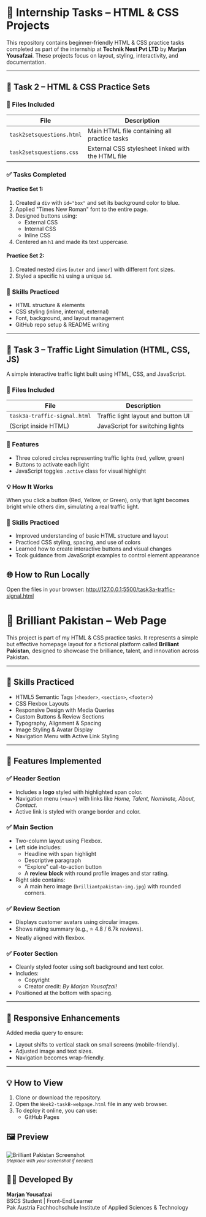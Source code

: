 # 🚀 Internship Tasks – HTML & CSS Projects

This repository contains beginner-friendly HTML & CSS practice tasks completed as part of the internship at **Technik Nest Pvt LTD** by **Marjan Yousafzai**. These projects focus on layout, styling, interactivity, and documentation.

---

## 🧩 Task 2 – HTML & CSS Practice Sets

### 📁 Files Included

| File                     | Description                                       |
|--------------------------|---------------------------------------------------|
| `task2setsquestions.html` | Main HTML file containing all practice tasks     |
| `task2setsquestions.css`  | External CSS stylesheet linked with the HTML file |

### ✅ Tasks Completed

#### Practice Set 1:
1. Created a `div` with `id="box"` and set its background color to blue.
2. Applied "Times New Roman" font to the entire page.
3. Designed buttons using:
   - External CSS
   - Internal CSS
   - Inline CSS
4. Centered an `h1` and made its text uppercase.

#### Practice Set 2:
1. Created nested `div`s (`outer` and `inner`) with different font sizes.
2. Styled a specific `h1` using a unique `id`.

### 🧠 Skills Practiced

- HTML structure & elements
- CSS styling (inline, internal, external)
- Font, background, and layout management
- GitHub repo setup & README writing

---

## 🚦 Task 3 – Traffic Light Simulation (HTML, CSS, JS)

A simple interactive traffic light built using HTML, CSS, and JavaScript.

### 📁 Files Included

| File              | Description                          |
|-------------------|--------------------------------------|
| `task3a-traffic-signal.html`    | Traffic light layout and button UI   |
| (Script inside HTML) | JavaScript for switching lights      |

### 🧪 Features
- Three colored circles representing traffic lights (red, yellow, green)
- Buttons to activate each light
- JavaScript toggles `.active` class for visual highlight

### 💡 How It Works
When you click a button (Red, Yellow, or Green), only that light becomes bright while others dim, simulating a real traffic light.

### 🧠 Skills Practiced

- Improved understanding of basic HTML structure and layout
- Practiced CSS styling, spacing, and use of colors
- Learned how to create interactive buttons and visual changes
- Took guidance from JavaScript examples to control element appearance
  

## 🌐 How to Run Locally

Open the files in your browser:
http://127.0.0.1:5500/task3a-traffic-signal.html

# 🌟 Brilliant Pakistan – Web Page

This project is part of my HTML & CSS practice tasks. It represents a simple but effective homepage layout for a fictional platform called **Brilliant Pakistan**, designed to showcase the brilliance, talent, and innovation across Pakistan.

---

## 🧠 Skills Practiced

- HTML5 Semantic Tags (`<header>`, `<section>`, `<footer>`)
- CSS Flexbox Layouts
- Responsive Design with Media Queries
- Custom Buttons & Review Sections
- Typography, Alignment & Spacing
- Image Styling & Avatar Display
- Navigation Menu with Active Link Styling

---

## 🎯 Features Implemented

### ✅ Header Section
- Includes a **logo** styled with highlighted span color.
- Navigation menu (`<nav>`) with links like *Home, Talent, Nominate, About, Contact*.
- Active link is styled with orange border and color.

### ✅ Main Section
- Two-column layout using Flexbox.
- Left side includes:
  - Headline with span highlight
  - Descriptive paragraph
  - “Explore” call-to-action button
  - A **review block** with round profile images and star rating.
- Right side contains:
  - A main hero image (`brilliantpakistan-img.jpg`) with rounded corners.

### ✅ Review Section
- Displays customer avatars using circular images.
- Shows rating summary (e.g., ⭐ 4.8 / 6.7k reviews).
- Neatly aligned with flexbox.

### ✅ Footer Section
- Cleanly styled footer using soft background and text color.
- Includes:
  - Copyright
  - Creator credit: *By Marjan Yousafzai!*
- Positioned at the bottom with spacing.

---

## 📱 Responsive Enhancements

Added media query to ensure:
- Layout shifts to vertical stack on small screens (mobile-friendly).
- Adjusted image and text sizes.
- Navigation becomes wrap-friendly.

---

## 💡 How to View

1. Clone or download the repository.
2. Open the `Week2-taskB-webpage.html` file in any web browser.
3. To deploy it online, you can use:
   - GitHub Pages


## 🖼️ Preview

![Brilliant Pakistan Screenshot](webpagescreenshot.jpg)  
<sub>*(Replace with your screenshot if needed)*</sub>


## 👩‍💻 Developed By

**Marjan Yousafzai**  
BSCS Student | Front-End Learner  
Pak Austria Fachhochschule Institute of Applied Sciences & Technology
